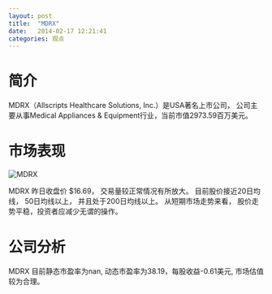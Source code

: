 ```yaml
---
layout: post
title:  "MDRX"
date:   2014-02-17 12:21:41
categories: 观点
---
```


# 简介
MDRX（Allscripts Healthcare Solutions, Inc.）是USA著名上市公司，
公司主要从事Medical Appliances & Equipment行业，当前市值2973.59百万美元。

# 市场表现

![MDRX](http://finviz.com/chart.ashx?t=MDRX&ty=c&ta=1&p=d&s=l)

MDRX 昨日收盘价 $16.69，
交易量较正常情况有所放大。
目前股价接近20日均线，
50日均线以上，
并且处于200日均线以上。
从短期市场走势来看，
股价走势平稳，投资者应减少无谓的操作。

# 公司分析
MDRX 目前静态市盈率为nan, 动态市盈率为38.19，每股收益-0.61美元,
市场估值较为合理。
